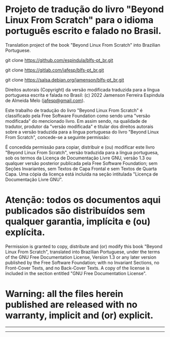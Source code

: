 # Projeto de tradução do livro "Beyond Linux From Scratch" para o idioma português escrito e falado no Brasil.

Translation project of the book "Beyond Linux From Scratch" into Brazilian Portuguese.

git clone https://github.com/espindula/blfs-pt_br.git

git clone https://gitlab.com/jafesp/blfs-pt_br.git

git clone https://salsa.debian.org/jamenson/blfs-pt_br.git


Direitos autorais (Copyright) da versão modificada traduzida para a 
língua portuguesa escrita e falada no Brasil: (c) 2022 Jamenson Ferreira 
Espindula de Almeida Melo (<jafesp@gmail.com>).

  Este trabalho de tradução do livro "Beyond Linux From Scratch" é 
  classificado pela Free Software Foundation como sendo uma "versão 
  modificada" do mencionado livro.  Em assim sendo, na qualidade de 
  tradutor, produtor da "versão modificada" e titular dos direitos 
  autorais sobre a versão traduzida para a língua portuguesa do livro 
  "Beyond Linux From Scratch", concede-se a seguinte permissão:

  É concedida permissão para copiar, distribuir e (ou) modificar este 
  livro "Beyond Linux From Scratch", versão traduzida para a língua 
  portuguesa, sob os termos da Licença de Documentação Livre GNU, versão 
  1.3 ou qualquer versão posterior publicada pela Free Software 
  Foundation; sem Seções Invariantes, sem Textos de Capa Frontal e sem 
  Textos de Quarta Capa.  Uma cópia da licença está incluída na seção 
  intitulada "Licença de Documentação Livre GNU".
  
# Atenção: todos os documentos aqui publicados são distribuídos sem qualquer garantia, implícita e (ou) explícita.
  
  Permission is granted to copy, distribute and (or) modify this book 
  "Beyond Linux From Scratch", translated into Brazilian Portuguese, 
  under the terms of the GNU Free Documentation License, Version 1.3 or 
  any later version published by the Free Software Foundation; with no 
  Invariant Sections, no Front-Cover Texts, and no Back-Cover Texts.  A 
  copy of the license is included in the section entitled "GNU Free 
  Documentation License".

# Warning: all the files herein published are released with no warranty, implicit and (or) explicit.

************************************************************************
************************************************************************
								       
